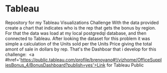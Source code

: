 # Tableau
Repository for my Tableau Visualizations
Challenge
With the data provided create a chart that indicates who is the rep that gets the bonus by region.
For that the data was load at my local postgredql database, and then connected to Tableau.
After looking the dataset for this problem it was simple a calculation of the Units sold per the Units Price giving the total amont of sale in dollars by rep.
That's the Dashboar that i develop for this challenge:
<img src="">
<a #href='https://public.tableau.com/profile/brenoyano#!/vizhome/OfficeSuppliesBonus_4/BonusDashboard?publish=yes'>Link</a> for Tableau Public
